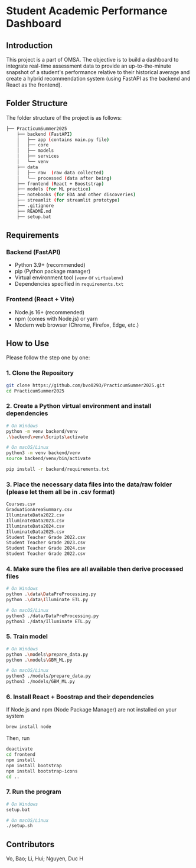 # Student Academic Performance Dashboard

## Introduction
This project is a part of OMSA. The objective is to build a dashboard to integrate real-time assessment data to provide an up-to-the-minute snapshot of a student's performance relative to their historical average and create a hybrid recommendation system (using FastAPI as the backend and React as the frontend).

## Folder Structure
The folder structure of the project is as follows:

```bash
├── PracticumSummer2025 
    ├── backend (FastAPI)
    │   ├── app (contains main.py file) 
    │   ├── core
    │   ├── models
    │   ├── services
    │   └── venv
    ├── data
    │   ├── raw  (raw data collected)
    │   └── processed (data after being)
    ├── frontend (React + Booststrap)
    ├── models (for ML practice)
    ├── notebooks (for EDA and other discoveries)
    ├── streamlit (for streamlit prototype)
    ├── .gitignore
    ├── README.md
    ├── setup.bat
```

## Requirements

### Backend (FastAPI)

- Python 3.9+ (recommended)
- pip (Python package manager)
- Virtual environment tool (`venv` or `virtualenv`)
- Dependencies specified in `requirements.txt`

### Frontend (React + Vite)

- Node.js 16+ (recommended)
- npm (comes with Node.js) or yarn
- Modern web browser (Chrome, Firefox, Edge, etc.)

## How to Use
Please follow the step one by one:

### 1. Clone the Repository

```bash
git clone https://github.com/bvo0293/PracticumSummer2025.git
cd PracticumSummer2025
```

### 2. Create a Python virtual environment and install dependencies

```bash
# On Windows
python -m venv backend/venv
.\backend\venv\Scripts\activate
```
```bash
# On macOS/Linux
python3 -m venv backend/venv
source backend/venv/bin/activate

pip install -r backend/requirements.txt
```

### 3. Place the necessary data files into the data/raw folder (please let them all be in .csv format)

```bash
Courses.csv
GraduationAreaSummary.csv
IlluminateData2022.csv
IlluminateData2023.csv
IlluminateData2024.csv
IlluminateData2025.csv
Student Teacher Grade 2022.csv
Student Teacher Grade 2023.csv
Student Teacher Grade 2024.csv
Student Teacher Grade 2022.csv
```
### 4. Make sure the files are all available then derive processed files

```bash
# On Windows
python .\data\DataPreProcessing.py
python .\data\Illuminate ETL.py
```
```bash
# On macOS/Linux
python3 ./data/DataPreProcessing.py
python3 ./data/Illuminate ETL.py
```
### 5. Train model
```bash
# On Windows
python .\models\prepare_data.py
python .\models\GBM_ML.py 
```
```bash
# On macOS/Linux
python3 ./models/prepare_data.py
python3 ./models/GBM_ML.py 
```

### 6. Install React + Boostrap and their dependencies
If Node.js and npm (Node Package Manager) are not installed on your system
```bash
brew install node
```
Then, run
```bash
deactivate
cd frontend
npm install
npm install bootstrap
npm install bootstrap-icons
cd ..
```

### 7. Run the program
```bash
# On Windows
setup.bat
```
```bash
# On macOS/Linux
./setup.sh
```


## Contributors
Vo, Bao; Li, Hui; Nguyen, Duc H